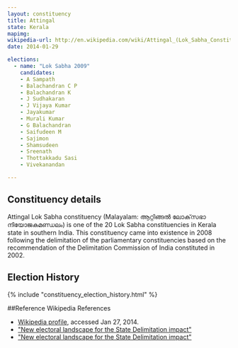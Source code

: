 ```yaml
---
layout: constituency
title: Attingal
state: Kerala
mapimg: 
wikipedia-url: http://en.wikipedia.com/wiki/Attingal_(Lok_Sabha_Constituency)
date: 2014-01-29

elections: 
  - name: "Lok Sabha 2009"
    candidates: 
    - A Sampath 
    - Balachandran C P 
    - Balachandran K 
    - J Sudhakaran 
    - J Vijaya Kumar 
    - Jayakumar 
    - Murali Kumar 
    - G Balachandran 
    - Saifudeen M 
    - Sajimon 
    - Shamsudeen 
    - Sreenath 
    - Thottakkadu Sasi 
    - Vivekanandan 

---
```

## Constituency details
Attingal Lok Sabha constituency (Malayalam: ആറ്റിങ്ങല്‍ ലോക്‌സഭാ നിയോജകമണ്ഡലം) is one of the 20 Lok Sabha constituencies in Kerala state in southern India. This constituency came into existence in 2008 following the delimitation of the parliamentary constituencies based on the recommendation of the Delimitation Commission of India constituted in 2002.




## Election History
{% include "constituency_election_history.html" %}

##Reference
Wikipedia References
- [Wikipedia profile]({{page.profile.wikipedia}}), accessed Jan 27, 2014.
- ["New electoral landscape for the State Delimitation impact"][wiki1]
- ["New electoral landscape for the State Delimitation impact"][wiki2]

[wiki1]: http://www.hindu.com/2008/01/25/stories/2008012553800400.htm
[wiki2]: /wiki/The_Hindu
